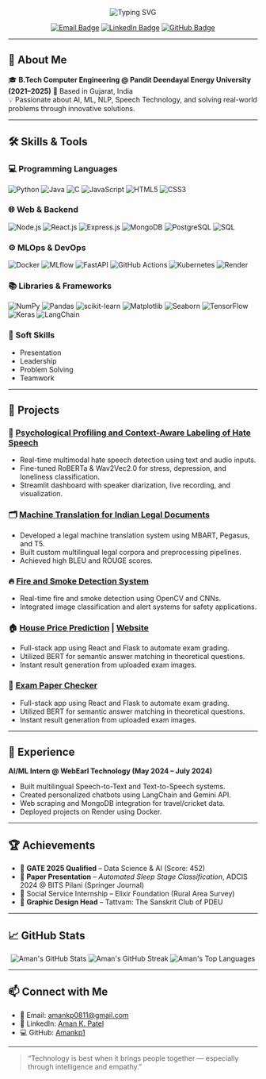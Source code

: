 <!-- Profile Banner -->
<p align="center">
  <img src="https://readme-typing-svg.demolab.com?font=Fira+Code&size=24&pause=1000&color=F7F7F7&center=true&vCenter=true&width=435&lines=Hi+there!+I'm+Aman+Patel;AI+%7C+ML+%7C+NLP+Enthusiast;Building+Intelligent+Solutions" alt="Typing SVG" />
</p>

<!-- Social Links -->
<p align="center">
  <a href="mailto:amankp0811@gmail.com"><img src="https://img.shields.io/badge/Email-amankp0811@gmail.com-D14836?style=flat&logo=gmail&logoColor=white" alt="Email Badge"/></a>
  <a href="https://www.linkedin.com/in/aman-k-patel-203122240/"><img src="https://img.shields.io/badge/LinkedIn-Aman%20K.%20Patel-blue?style=flat&logo=linkedin" alt="LinkedIn Badge"/></a>
  <a href="https://github.com/Amankp1"><img src="https://img.shields.io/badge/GitHub-Amankp1-black?style=flat&logo=github" alt="GitHub Badge"/></a>
</p>

---

## 🧠 About Me

🎓 **B.Tech Computer Engineering @ Pandit Deendayal Energy University (2021–2025)**  📍 Based in Gujarat, India  
💡 Passionate about AI, ML, NLP, Speech Technology, and solving real-world problems through innovative solutions.

---

## 🛠️ Skills & Tools

### 💻 Programming Languages
![Python](https://img.shields.io/badge/-Python-3776AB?style=flat&logo=python&logoColor=white)
![Java](https://img.shields.io/badge/-Java-007396?style=flat&logo=java&logoColor=white)
![C](https://img.shields.io/badge/-C-00599C?style=flat&logo=c&logoColor=white)
![JavaScript](https://img.shields.io/badge/-JavaScript-F7DF1E?style=flat&logo=javascript&logoColor=black)
![HTML5](https://img.shields.io/badge/-HTML5-E34F26?style=flat&logo=html5&logoColor=white)
![CSS3](https://img.shields.io/badge/-CSS3-1572B6?style=flat&logo=css3&logoColor=white)

### 🌐 Web & Backend
![Node.js](https://img.shields.io/badge/-Node.js-339933?style=flat&logo=nodedotjs&logoColor=white)
![React.js](https://img.shields.io/badge/-React.js-61DAFB?style=flat&logo=react&logoColor=black)
![Express.js](https://img.shields.io/badge/-Express.js-000000?style=flat&logo=express&logoColor=white)
![MongoDB](https://img.shields.io/badge/-MongoDB-47A248?style=flat&logo=mongodb&logoColor=white)
![PostgreSQL](https://img.shields.io/badge/-PostgreSQL-336791?style=flat&logo=postgresql&logoColor=white)
![SQL](https://img.shields.io/badge/-SQL-4479A1?style=flat&logo=postgresql&logoColor=white)

### ⚙️ MLOps & DevOps
![Docker](https://img.shields.io/badge/-Docker-2496ED?style=flat&logo=docker&logoColor=white)
![MLflow](https://img.shields.io/badge/-MLflow-0194E2?style=flat&logo=mlflow&logoColor=white)
![FastAPI](https://img.shields.io/badge/-FastAPI-009688?style=flat&logo=fastapi&logoColor=white)
![GitHub Actions](https://img.shields.io/badge/-GitHub%20Actions-2088FF?style=flat&logo=github-actions&logoColor=white)
![Kubernetes](https://img.shields.io/badge/-Kubernetes-326CE5?style=flat&logo=kubernetes&logoColor=white)
![Render](https://img.shields.io/badge/-Render-46E3B7?style=flat&logo=render&logoColor=white)

### 📚 Libraries & Frameworks
![NumPy](https://img.shields.io/badge/-NumPy-013243?style=flat&logo=numpy&logoColor=white)
![Pandas](https://img.shields.io/badge/-Pandas-150458?style=flat&logo=pandas&logoColor=white)
![scikit-learn](https://img.shields.io/badge/-scikit--learn-F7931E?style=flat&logo=scikit-learn&logoColor=white)
![Matplotlib](https://img.shields.io/badge/-Matplotlib-11557C?style=flat&logo=matplotlib&logoColor=white)
![Seaborn](https://img.shields.io/badge/-Seaborn-4C8CBF?style=flat&logo=seaborn&logoColor=white)
![TensorFlow](https://img.shields.io/badge/-TensorFlow-FF6F00?style=flat&logo=tensorflow&logoColor=white)
![Keras](https://img.shields.io/badge/-Keras-D00000?style=flat&logo=keras&logoColor=white)
![LangChain](https://img.shields.io/badge/-LangChain-000000?style=flat&logo=langchain&logoColor=white)

### 🤝 Soft Skills
- Presentation
- Leadership
- Problem Solving
- Teamwork

---

## 📂 Projects

### 🎯 [Psychological Profiling and Context-Aware Labeling of Hate Speech](https://github.com/Amankp1/Major-Project)
- Real-time multimodal hate speech detection using text and audio inputs.
- Fine-tuned RoBERTa & Wav2Vec2.0 for stress, depression, and loneliness classification.
- Streamlit dashboard with speaker diarization, live recording, and visualization.

### 🗂️ [Machine Translation for Indian Legal Documents](https://github.com/Amankp1/Minor-Project)
- Developed a legal machine translation system using MBART, Pegasus, and T5.
- Built custom multilingual legal corpora and preprocessing pipelines.
- Achieved high BLEU and ROUGE scores.

### 🔥 [Fire and Smoke Detection System](https://github.com/Amankp1/Fire-and-Smoke-Detection-System)
- Real-time fire and smoke detection using OpenCV and CNNs.
- Integrated image classification and alert systems for safety applications.

### 🏠 [House Price Prediction](https://github.com/Amankp1/House-Prize-Prediction) | [Website](https://github.com/Amankp1/House-Prize-Prediction)
- Full-stack app using React and Flask to automate exam grading.
- Utilized BERT for semantic answer matching in theoretical questions.
- Instant result generation from uploaded exam images.

### 📝 [Exam Paper Checker](https://github.com/Amankp1/Exam-Paper-Checker)
- Full-stack app using React and Flask to automate exam grading.
- Utilized BERT for semantic answer matching in theoretical questions.
- Instant result generation from uploaded exam images.

---

## 💼 Experience

**AI/ML Intern @ WebEarl Technology (May 2024 – July 2024)**
- Built multilingual Speech-to-Text and Text-to-Speech systems.
- Created personalized chatbots using LangChain and Gemini API.
- Web scraping and MongoDB integration for travel/cricket data.
- Deployed projects on Render using Docker.

---

## 🏆 Achievements

- 🎯 **GATE 2025 Qualified** – Data Science & AI (Score: 452)
- 🧠 **Paper Presentation** – *Automated Sleep Stage Classification*, ADCIS 2024 @ BITS Pilani (Springer Journal)
- 🙌 Social Service Internship – Elixir Foundation (Rural Area Survey)
- 🎨 **Graphic Design Head** – Tattvam: The Sanskrit Club of PDEU

---

## 📈 GitHub Stats

<p align="center">
  <img src="https://github-readme-stats.vercel.app/api?username=Amankp1&show_icons=true&theme=radical" alt="Aman's GitHub Stats" />
  <img src="https://github-readme-streak-stats.herokuapp.com/?user=Amankp1&theme=radical" alt="Aman's GitHub Streak" />
  <img src="https://github-readme-stats.vercel.app/api/top-langs/?username=Amankp1&layout=compact&theme=radical" alt="Aman's Top Languages" />
</p>

---

## 📫 Connect with Me

- 📧 Email: [amankp0811@gmail.com](mailto:amankp0811@gmail.com)
- 🔗 LinkedIn: [Aman K. Patel](https://www.linkedin.com/in/aman-k-patel-203122240/)
- 💻 GitHub: [Amankp1](https://github.com/Amankp1)

---

> “Technology is best when it brings people together — especially through intelligence and empathy.”


<!--
## Hi there 👋
**Amankp1/Amankp1** is a ✨ _special_ ✨ repository because its `README.md` (this file) appears on your GitHub profile.

Here are some ideas to get you started:

- 🔭 I’m currently working on ...
- 🌱 I’m currently learning ...
- 👯 I’m looking to collaborate on ...
- 🤔 I’m looking for help with ...
- 💬 Ask me about ...
- 📫 How to reach me: ...
- 😄 Pronouns: ...
- ⚡ Fun fact: ...
-->
